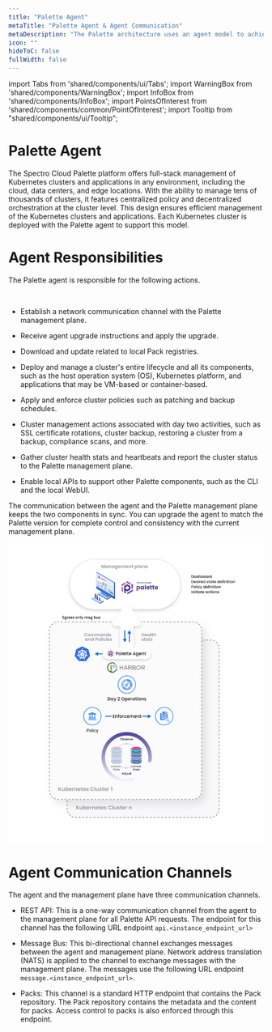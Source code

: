 ```yaml
---
title: "Palette Agent"
metaTitle: "Palette Agent & Agent Communication"
metaDescription: "The Palette architecture uses an agent model to achieve a centralized policy and decentralized orchestration model."
icon: ""
hideToC: false
fullWidth: false
---
```


import Tabs from 'shared/components/ui/Tabs';
import WarningBox from 'shared/components/WarningBox';
import InfoBox from 'shared/components/InfoBox';
import PointsOfInterest from 'shared/components/common/PointOfInterest';
import Tooltip from "shared/components/ui/Tooltip";

# Palette Agent

The Spectro Cloud Palette platform offers full-stack management of Kubernetes clusters and applications in any environment, including the cloud, data centers, and edge locations. With the ability to manage tens of thousands of clusters, it features centralized policy and decentralized orchestration at the cluster level. This design ensures efficient management of the Kubernetes clusters and applications. Each Kubernetes cluster is deployed with the Palette agent to support this model. 

# Agent Responsibilities

The Palette agent is responsible for the following actions.

<br />

- Establish a network communication channel with the Palette management plane. 


- Receive agent upgrade instructions and apply the upgrade.


- Download and update related to local Pack registries.


- Deploy and manage a cluster's entire lifecycle and all its components, such as the host operation system (OS), Kubernetes platform, and applications that may be VM-based or container-based.


- Apply and enforce cluster policies such as patching and backup schedules.


- Cluster management actions associated with day two activities, such as SSL certificate rotations, cluster backup, restoring a cluster from a backup, compliance scans, and more.


- Gather cluster health stats and heartbeats and report the cluster status to the Palette management plane.


- Enable local APIs to support other Palette components, such as the CLI and the local WebUI.


The communication between the agent and the Palette management plane keeps the two components in sync. You can upgrade the agent to match the Palette version for complete control and consistency with the current management plane.

![A diagram of the Palette agent and its responsibilities](architecture_agent-archicture-palette_agent_lifecycle.png)
# Agent Communication Channels

The agent and the management plane have three communication channels.

- REST API: This is a one-way communication channel from the agent to the management plane for all Palette API requests. The endpoint for this channel has the following URL endpoint `api.<instance_endpoint_url>`


- Message Bus: This bi-directional channel exchanges messages between the agent and management plane. Network address translation (NATS) is applied to the channel to exchange messages with the management plane. The messages use the following URL endpoint `message.<instance_endpoint_url>`.


- Packs: This channel is a standard HTTP endpoint that contains the Pack repository. The Pack repository contains the metadata and the content for packs. Access control to packs is also enforced through this endpoint.

<br />